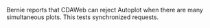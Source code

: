 Bernie reports that CDAWeb can reject Autoplot when there are many simultaneous plots.  This
tests synchronized requests.


